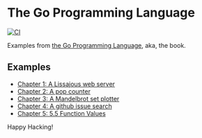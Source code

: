# The Go Programming Language

[![CI](https://github.com/keithnoguchi/book-go/actions/workflows/ci.yml/badge.svg)](
https://github.com/keithnoguchi/book-go/actions)

[the go programming language]: https://www.gopl.io/

Examples from [the Go Programming Language], aka, the book.

## Examples

- [Chapter 1: A Lissajous web server](ch01/main.go)
- [Chapter 2: A pop counter](ch02/main.go)
- [Chapter 3: A Mandelbrot set plotter](ch03/main.go)
- [Chapter 4: A github issue search](ch04/main.go)
- [Chapter 5: 5.5 Function Values](ch05/main.go)

Happy Hacking!

